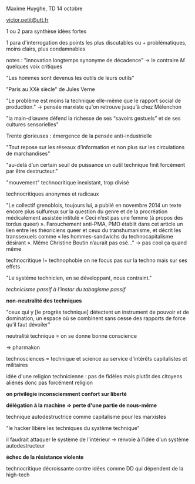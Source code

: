 Maxime Huyghe, TD 14 octobre

victor.petit@utt.fr

1 ou 2 para synthèse idées fortes

1 para d'interrogation des points les plus discutables ou + problématiques,
moins clairs, plus condamnables

notes :
"innovation longtemps synonyme de décadence"
-> le contraire *M* quelques voix critiques

"Les hommes sont devenus les outils de leurs outils"

"Paris au XXè siècle" de Jules Verne

"Le problème est moins la technique elle-même que le rapport social de production."
-> pensée marxiste qu'on retrouve jusqu'à chez Mélenchon

"la main-d’œuvre défend la richesse de ses “savoirs gestuels” et de ses cultures sensorielles"

Trente glorieuses : émergence de la pensée anti-industrielle

"Tout repose sur les réseaux d’information et non plus sur les circulations de marchandises"

"au-delà d’un certain seuil de puissance un outil technique finit forcément par être destructeur."

"mouvement" technocritique inexistant, trop divisé

technocritiques anonymes et radicaux

"Le collectif grenoblois, toujours lui, a publié en novembre 2014 un texte encore plus sulfureux sur la question du genre et de la procréation médicalement assistée intitulé « Ceci n’est pas une femme (à propos des tordus queer) ». Farouchement anti-PMA, PMO établit dans cet article un lien entre les théoriciens queer et ceux du transhumanisme, et décrit les transsexuels comme « les hommes-sandwichs du technocapitalisme désirant ». Même Christine Boutin n’aurait pas osé…"
-> pas cool ça quand même

technocritique != technophobie
on ne focus pas sur la techno mais sur ses effets

"Le système technicien, en se développant, nous contraint."

*technicisme passif à l'instar du tabagisme passif*

**non-neutralité des techniques**

"ceux qui y [le progrès technique] détectent un instrument de pouvoir et de
domination, un espace où se combinent sans cesse des rapports de force qu’il
faut dévoiler"

neutralité technique = on se donne bonne conscience

=> pharmakon

technosciences = technique et science au service d'intérêts capitalistes et
militaires

idée d'une religion technicienne : pas de fidèles mais plutôt des citoyens
aliénés donc pas forcément religion

**on privilégie inconsciemment confort sur liberté**

**délégation à la machine => perte d'une partie de nous-même**

technique autodestructrice comme capitalisme pour les marxistes

"le hacker libère les techniques du système technique"

il faudrait attaquer le système de l'intérieur -> renvoie à l'idée d'un système
autodestructeur

**échec de la résistance violente**

technocritique décroissante contre idées comme DD qui dépendent de la high-tech

